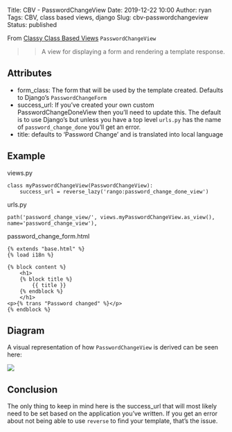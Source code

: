 Title: CBV - PasswordChangeView
Date: 2019-12-22 10:00
Author: ryan
Tags: CBV, class based views, django
Slug: cbv-passwordchangeview
Status: published

From [Classy Class Based Views](http://ccbv.co.uk/projects/Django/2.2/django.contrib.auth.views/PasswordChangeView/) `PasswordChangeView`

> > A view for displaying a form and rendering a template response.

## Attributes

-   form_class: The form that will be used by the template created. Defaults to Django’s `PasswordChangeForm`
-   success_url: If you’ve created your own custom PasswordChangeDoneView then you’ll need to update this. The default is to use Django’s but unless you have a top level `urls.py` has the name of `password_change_done` you’ll get an error.
-   title: defaults to ‘Password Change’ and is translated into local language

## Example

views.py

    class myPasswordChangeView(PasswordChangeView):
        success_url = reverse_lazy('rango:password_change_done_view')

urls.py

    path('password_change_view/', views.myPasswordChangeView.as_view(), name='password_change_view'),

password_change_form.html

    {% extends "base.html" %}
    {% load i18n %}

    {% block content %}
        <h1>
        {% block title %}
            {{ title }}
        {% endblock %}
        </h1>
    <p>{% trans "Password changed" %}</p>
    {% endblock %}

## Diagram

A visual representation of how `PasswordChangeView` is derived can be seen here:

![](https://yuml.me/diagram/plain;/class/%5BPasswordContextMixin%7Bbg:white%7D%5D%5E-%5BPasswordChangeView%7Bbg:green%7D%5D,%20%5BFormView%7Bbg:lightblue%7D%5D%5E-%5BPasswordChangeView%7Bbg:green%7D%5D,%20%5BTemplateResponseMixin%7Bbg:white%7D%5D%5E-%5BFormView%7Bbg:lightblue%7D%5D,%20%5BBaseFormView%7Bbg:white%7D%5D%5E-%5BFormView%7Bbg:lightblue%7D%5D,%20%5BFormMixin%7Bbg:white%7D%5D%5E-%5BBaseFormView%7Bbg:white%7D%5D,%20%5BContextMixin%7Bbg:white%7D%5D%5E-%5BFormMixin%7Bbg:white%7D%5D,%20%5BProcessFormView%7Bbg:white%7D%5D%5E-%5BBaseFormView%7Bbg:white%7D%5D,%20%5BView%7Bbg:lightblue%7D%5D%5E-%5BProcessFormView%7Bbg:white%7D%5D.svg)

## Conclusion

The only thing to keep in mind here is the success_url that will most likely need to be set based on the application you’ve written. If you get an error about not being able to use `reverse` to find your template, that’s the issue.
